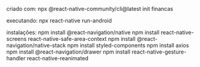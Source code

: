 criado com:
npx @react-native-community/cli@latest init financas

executando:
npx react-native run-android

instalações:
npm install @react-navigation/native
npm install react-native-screens react-native-safe-area-context
npm install @react-navigation/native-stack
npm install styled-components
npm install axios
npm install @react-navigation/drawer
npm install react-native-gesture-handler react-native-reanimated